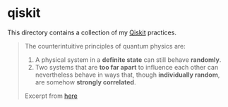 # qiskit

This directory contains a collection of my [Qiskit](https://qiskit.org/) practices.


> The counterintuitive principles of quantum physics are:
> 1. A physical system in a **definite state** can still behave **randomly**.
> 2. Two systems that are **too far apart** to influence each other can nevertheless behave in ways that, though **individually random**, are somehow **strongly correlated**.
>
> Excerpt from [here](https://quantum-computing.ibm.com/composer/docs/iqx/guide/#user-guide-1)